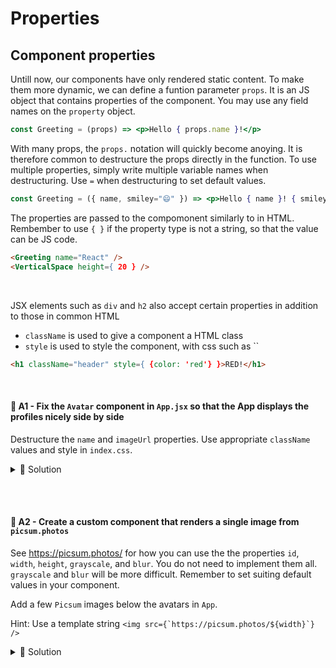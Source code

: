 # Properties

## Component properties
Untill now, our components have only rendered static content. To make them more dynamic, we can define a funtion parameter `props`. It is an JS object that contains properties of the component. You may use any field names on the `property` object.
```jsx
const Greeting = (props) => <p>Hello { props.name }!</p>
```
With many props, the `props.` notation will quickly become anoying. It is therefore common to destructure the props directly in the function. To use multiple properties, simply write multiple variable names when destructuring. Use `=` when destructuring to set default values.
```jsx
const Greeting = ({ name, smiley="😄" }) => <p>Hello { name }! { smiley }</p>
```

The properties are passed to the compomonent similarly to in HTML. Rembember to use `{ }` if the property type is not a string, so that the value can be JS code.
```html
<Greeting name="React" />
<VerticalSpace height={ 20 } />
```

<br>

JSX elements such as `div` and `h2` also accept certain properties in addition to those in common HTML
* `className` is used to give a component a HTML class
* `style` is used to style the component, with css such as ``
```html
<h1 className="header" style={ {color: 'red'} }>RED!</h1>
```

<br>

#### 📌 A1 - Fix the `Avatar` component in `App.jsx` so that the App displays the profiles nicely side by side
Destructure the `name` and `imageUrl` properties. Use appropriate `className` values and style in `index.css`.

<details><summary>🔑 Solution</summary>

```jsx
// App.jsx
const Avatar = ({ name, imageUrl }) => {
    return <div className="avatar">
        <img className="profilepic" src={imageUrl} />
        <p className="name">{name}</p>
    </div>
}
```
```css
/* index.css */
.avatar {
    margin: 20px;
    display: inline-block;
    text-align: center;
}

.name {
    font-size: 20px;
    font-family: Arial, Helvetica, sans-serif;
}

.profilepic {
    width: 100px;
    height: auto;
    border-radius: 1000px;
}
```
</details>

<br><br>

#### 💎 A2 - Create a custom component that renders a single image from `picsum.photos`
See https://picsum.photos/ for how you can use the the properties `id`, `width`, `height`, `grayscale`, and `blur`. You do not need to implement them all. `grayscale` and `blur` will be more difficult. Remember to set suiting default values in your component.

Add a few `Picsum` images below the avatars in `App`.

Hint: Use a template string ```<img src={`https://picsum.photos/${width}`} />``` 

<details><summary>🔑 Solution</summary>

```jsx
const Picsum = ({ id=0, width=200, height=150, grayscale=false, blur=0 }) => {
    const params = []
    blur > 0 && params.push(`blur=${blur}`)
    grayscale && params.push('grayscale')
    return <img src={`https://picsum.photos/id/${id}/${width}/${height}?${params.join('&')}`} />
}
```
```html
<Picsum />
<Picsum id={64} width={200} height={100} blur={1} />
<Picsum id={100} width={200} height={200} blur={5} grayscale={true} />
```
</details>
